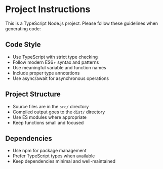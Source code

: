 <!-- Use this file to provide workspace-specific custom instructions to Copilot. For more details, visit https://code.visualstudio.com/docs/copilot/copilot-customization#_use-a-githubcopilotinstructionsmd-file -->

# Project Instructions

This is a TypeScript Node.js project. Please follow these guidelines when generating code:

## Code Style

- Use TypeScript with strict type checking
- Follow modern ES6+ syntax and patterns
- Use meaningful variable and function names
- Include proper type annotations
- Use async/await for asynchronous operations

## Project Structure

- Source files are in the `src/` directory
- Compiled output goes to the `dist/` directory
- Use ES modules where appropriate
- Keep functions small and focused

## Dependencies

- Use npm for package management
- Prefer TypeScript types when available
- Keep dependencies minimal and well-maintained
